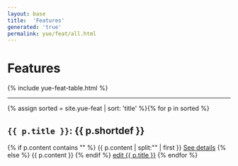 ```yaml
---
layout: base
title:  'Features'
generated: 'true'
permalink: yue/feat/all.html
---
```


# Features

{% include yue-feat-table.html %}

----------

{% assign sorted = site.yue-feat | sort: 'title' %}{% for p in sorted %}
<a id="al-yue-feat/{{ p.title }}" class="al-dest"/>
<h2><code>{{ p.title }}</code>: {{ p.shortdef }}</h2>
{% if p.content contains "<!--details-->" %}    
{{ p.content | split:"<!--details-->" | first }}
<a href="{{ p.title }}" class="al-doc">See details</a>
{% else %}
{{ p.content }}
{% endif %}
<a href="{{ site.git_edit }}/{% if p.collection %}{{ p.relative_path }}{% else %}{{ p.path }}{% endif %}" target="#">edit {{ p.title }}</a>
{% endfor %}
